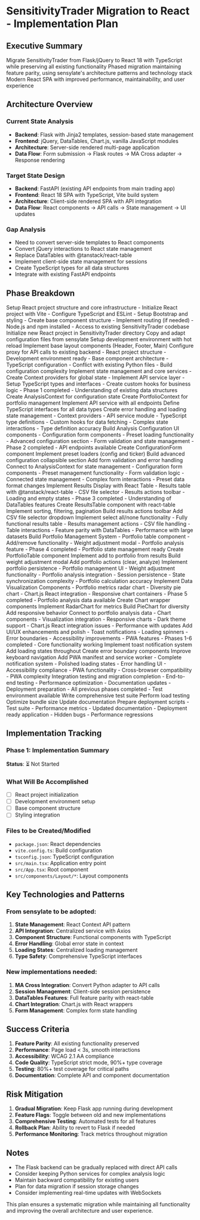 # SensitivityTrader Migration to React - Implementation Plan

## Executive Summary

<summary>
  <objective>Migrate SensitivityTrader from Flask/jQuery to React 18 with TypeScript while preserving all existing functionality</objective>
  <approach>Phased migration maintaining feature parity, using sensylate's architecture patterns and technology stack</approach>
  <expected-outcome>Modern React SPA with improved performance, maintainability, and user experience</expected-outcome>
</summary>

## Architecture Overview

### Current State Analysis
- **Backend**: Flask with Jinja2 templates, session-based state management
- **Frontend**: jQuery, DataTables, Chart.js, vanilla JavaScript modules
- **Architecture**: Server-side rendered multi-page application
- **Data Flow**: Form submission → Flask routes → MA Cross adapter → Response rendering

### Target State Design
- **Backend**: FastAPI (existing API endpoints from main trading app)
- **Frontend**: React 18 SPA with TypeScript, Vite build system
- **Architecture**: Client-side rendered SPA with API integration
- **Data Flow**: React components → API calls → State management → UI updates

### Gap Analysis
- Need to convert server-side templates to React components
- Convert jQuery interactions to React state management
- Replace DataTables with @tanstack/react-table
- Implement client-side state management for sessions
- Create TypeScript types for all data structures
- Integrate with existing FastAPI endpoints

## Phase Breakdown

<phase number="1">
  <objective>Setup React project structure and core infrastructure</objective>
  <scope>
    - Initialize React project with Vite
    - Configure TypeScript and ESLint
    - Setup Bootstrap and styling
    - Create base component structure
    - Implement routing (if needed)
  </scope>
  <dependencies>
    - Node.js and npm installed
    - Access to existing SensitivityTrader codebase
  </dependencies>
  <implementation>
    <step>Initialize new React project in SensitivityTrader directory</step>
    <step>Copy and adapt configuration files from sensylate</step>
    <step>Setup development environment with hot reload</step>
    <step>Implement base layout components (Header, Footer, Main)</step>
    <step>Configure proxy for API calls to existing backend</step>
  </implementation>
  <deliverables>
    - React project structure
    - Development environment ready
    - Base component architecture
    - TypeScript configuration
  </deliverables>
  <risks>
    - Conflict with existing Python files
    - Build configuration complexity
  </risks>
</phase>

<phase number="2">
  <objective>Implement state management and core services</objective>
  <scope>
    - Create Context providers for global state
    - Implement API service layer
    - Setup TypeScript types and interfaces
    - Create custom hooks for business logic
  </scope>
  <dependencies>
    - Phase 1 completed
    - Understanding of existing data structures
  </dependencies>
  <implementation>
    <step>Create AnalysisContext for configuration state</step>
    <step>Create PortfolioContext for portfolio management</step>
    <step>Implement API service with all endpoints</step>
    <step>Define TypeScript interfaces for all data types</step>
    <step>Create error handling and loading state management</step>
  </implementation>
  <deliverables>
    - Context providers
    - API service module
    - TypeScript type definitions
    - Custom hooks for data fetching
  </deliverables>
  <risks>
    - Complex state interactions
    - Type definition accuracy
  </risks>
</phase>

<phase number="3">
  <objective>Build Analysis Configuration UI components</objective>
  <scope>
    - Configuration form components
    - Preset loading functionality
    - Advanced configuration section
    - Form validation and state management
  </scope>
  <dependencies>
    - Phase 2 completed
    - API endpoints available
  </dependencies>
  <implementation>
    <step>Create ConfigurationForm component</step>
    <step>Implement preset loaders (config and ticker)</step>
    <step>Build advanced configuration collapsible section</step>
    <step>Add form validation and error handling</step>
    <step>Connect to AnalysisContext for state management</step>
  </implementation>
  <deliverables>
    - Configuration form components
    - Preset management functionality
    - Form validation logic
    - Connected state management
  </deliverables>
  <risks>
    - Complex form interactions
    - Preset data format changes
  </risks>
</phase>

<phase number="4">
  <objective>Implement Results Display with React Table</objective>
  <scope>
    - Results table with @tanstack/react-table
    - CSV file selector
    - Results actions toolbar
    - Loading and empty states
  </scope>
  <dependencies>
    - Phase 3 completed
    - Understanding of DataTables features
  </dependencies>
  <implementation>
    <step>Create ResultsTable component with react-table</step>
    <step>Implement sorting, filtering, pagination</step>
    <step>Build results actions toolbar</step>
    <step>Add CSV file selector dropdown</step>
    <step>Implement select all/none functionality</step>
  </implementation>
  <deliverables>
    - Fully functional results table
    - Results management actions
    - CSV file handling
    - Table interactions
  </deliverables>
  <risks>
    - Feature parity with DataTables
    - Performance with large datasets
  </risks>
</phase>

<phase number="5">
  <objective>Build Portfolio Management System</objective>
  <scope>
    - Portfolio table component
    - Add/remove functionality
    - Weight adjustment modal
    - Portfolio analysis feature
  </scope>
  <dependencies>
    - Phase 4 completed
    - Portfolio state management ready
  </dependencies>
  <implementation>
    <step>Create PortfolioTable component</step>
    <step>Implement add to portfolio from results</step>
    <step>Build weight adjustment modal</step>
    <step>Add portfolio actions (clear, analyze)</step>
    <step>Implement portfolio persistence</step>
  </implementation>
  <deliverables>
    - Portfolio management UI
    - Weight adjustment functionality
    - Portfolio analysis integration
    - Session persistence
  </deliverables>
  <risks>
    - State synchronization complexity
    - Portfolio calculation accuracy
  </risks>
</phase>

<phase number="6">
  <objective>Implement Data Visualization Components</objective>
  <scope>
    - Portfolio metrics radar chart
    - Diversity pie chart
    - Chart.js React integration
    - Responsive chart containers
  </scope>
  <dependencies>
    - Phase 5 completed
    - Portfolio analysis data available
  </dependencies>
  <implementation>
    <step>Create Chart wrapper components</step>
    <step>Implement RadarChart for metrics</step>
    <step>Build PieChart for diversity</step>
    <step>Add responsive behavior</step>
    <step>Connect to portfolio analysis data</step>
  </implementation>
  <deliverables>
    - Chart components
    - Visualization integration
    - Responsive charts
    - Dark theme support
  </deliverables>
  <risks>
    - Chart.js React integration issues
    - Performance with updates
  </risks>
</phase>

<phase number="7">
  <objective>Add UI/UX enhancements and polish</objective>
  <scope>
    - Toast notifications
    - Loading spinners
    - Error boundaries
    - Accessibility improvements
    - PWA features
  </scope>
  <dependencies>
    - Phases 1-6 completed
    - Core functionality working
  </dependencies>
  <implementation>
    <step>Implement toast notification system</step>
    <step>Add loading states throughout</step>
    <step>Create error boundary components</step>
    <step>Improve keyboard navigation</step>
    <step>Add PWA manifest and service worker</step>
  </implementation>
  <deliverables>
    - Complete notification system
    - Polished loading states
    - Error handling UI
    - Accessibility compliance
    - PWA functionality
  </deliverables>
  <risks>
    - Cross-browser compatibility
    - PWA complexity
  </risks>
</phase>

<phase number="8">
  <objective>Integration testing and migration completion</objective>
  <scope>
    - End-to-end testing
    - Performance optimization
    - Documentation updates
    - Deployment preparation
  </scope>
  <dependencies>
    - All previous phases completed
    - Test environment available
  </dependencies>
  <implementation>
    <step>Write comprehensive test suite</step>
    <step>Perform load testing</step>
    <step>Optimize bundle size</step>
    <step>Update documentation</step>
    <step>Prepare deployment scripts</step>
  </implementation>
  <deliverables>
    - Test suite
    - Performance metrics
    - Updated documentation
    - Deployment ready application
  </deliverables>
  <risks>
    - Hidden bugs
    - Performance regressions
  </risks>
</phase>

## Implementation Tracking

### Phase 1: Implementation Summary
**Status**: ⏳ Not Started

### What Will Be Accomplished
- [ ] React project initialization
- [ ] Development environment setup
- [ ] Base component structure
- [ ] Styling integration

### Files to be Created/Modified
- `package.json`: React dependencies
- `vite.config.ts`: Build configuration
- `tsconfig.json`: TypeScript configuration
- `src/main.tsx`: Application entry point
- `src/App.tsx`: Root component
- `src/components/Layout/*`: Layout components

## Key Technologies and Patterns

### From sensylate to be adopted:
1. **State Management**: React Context API pattern
2. **API Integration**: Centralized service with Axios
3. **Component Structure**: Functional components with TypeScript
4. **Error Handling**: Global error state in context
5. **Loading States**: Centralized loading management
6. **Type Safety**: Comprehensive TypeScript interfaces

### New implementations needed:
1. **MA Cross Integration**: Convert Python adapter to API calls
2. **Session Management**: Client-side session persistence
3. **DataTables Features**: Full feature parity with react-table
4. **Chart Integration**: Chart.js with React wrappers
5. **Form Management**: Complex form state handling

## Success Criteria

1. **Feature Parity**: All existing functionality preserved
2. **Performance**: Page load < 3s, smooth interactions
3. **Accessibility**: WCAG 2.1 AA compliance
4. **Code Quality**: TypeScript strict mode, 90%+ type coverage
5. **Testing**: 80%+ test coverage for critical paths
6. **Documentation**: Complete API and component documentation

## Risk Mitigation

1. **Gradual Migration**: Keep Flask app running during development
2. **Feature Flags**: Toggle between old and new implementations
3. **Comprehensive Testing**: Automated tests for all features
4. **Rollback Plan**: Ability to revert to Flask if needed
5. **Performance Monitoring**: Track metrics throughout migration

## Notes

- The Flask backend can be gradually replaced with direct API calls
- Consider keeping Python services for complex analysis logic
- Maintain backward compatibility for existing users
- Plan for data migration if session storage changes
- Consider implementing real-time updates with WebSockets

This plan ensures a systematic migration while maintaining all functionality and improving the overall architecture and user experience.